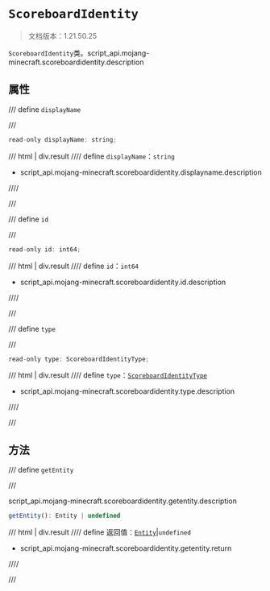 # `ScoreboardIdentity`

> 文档版本：1.21.50.25

`ScoreboardIdentity`类。script_api.mojang-minecraft.scoreboardidentity.description

## 属性

/// define
`displayName`


///

```js
read-only displayName: string;
```

/// html | div.result
//// define
`displayName`：`string`

- script_api.mojang-minecraft.scoreboardidentity.displayname.description


////

///


/// define
`id`


///

```js
read-only id: int64;
```

/// html | div.result
//// define
`id`：`int64`

- script_api.mojang-minecraft.scoreboardidentity.id.description


////

///


/// define
`type`


///

```js
read-only type: ScoreboardIdentityType;
```

/// html | div.result
//// define
`type`：[`ScoreboardIdentityType`](./scoreboardidentitytype.md)

- script_api.mojang-minecraft.scoreboardidentity.type.description


////

///


## 方法

/// define
`getEntity`


///

script_api.mojang-minecraft.scoreboardidentity.getentity.description

```js
getEntity(): Entity | undefined
```

/// html | div.result
//// define
返回值：[`Entity`](./entity.md)|`undefined`

- script_api.mojang-minecraft.scoreboardidentity.getentity.return


////

///

